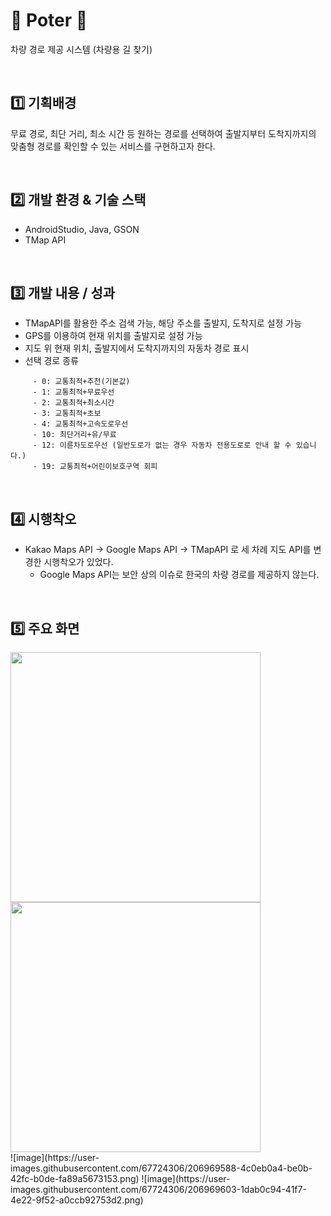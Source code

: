 # 🚙 Poter 🚙
차량 경로 제공 시스템 (차량용 길 찾기)

<br>

## 1️⃣ 기획배경

무료 경로, 최단 거리, 최소 시간 등 원하는 경로를 선택하여 
출발지부터 도착지까지의 맞춤형 경로를 확인할 수 있는 서비스를 구현하고자 한다.

<br>

## 2️⃣ 개발 환경 & 기술 스택

  - AndroidStudio, Java, GSON
  - TMap API

<br>

## 3️⃣ 개발 내용 / 성과

- TMapAPI를 활용한 주소 검색 가능, 해당 주소를 출발지, 도착지로 설정 가능
- GPS를 이용하여 현재 위치를 출발지로 설정 가능
- 지도 위 현재 위치, 출발지에서 도착지까지의 자동차 경로 표시
- 선택 경로 종류
```
     - 0: 교통최적+추천(기본값)
     - 1: 교통최적+무료우선
     - 2: 교통최적+최소시간
     - 3: 교통최적+초보
     - 4: 교통최적+고속도로우선
     - 10: 최단거리+유/무료
     - 12: 이륜차도로우선 (일반도로가 없는 경우 자동차 전용도로로 안내 할 수 있습니다.)
     - 19: 교통최적+어린이보호구역 회피
```

<br>

## 4️⃣ 시행착오
- Kakao Maps API -> Google Maps API -> TMapAPI 로 세 차례 지도 API를 변경한 시행착오가 있었다.
  - Google Maps API는 보안 상의 이슈로 한국의 차량 경로를 제공하지 않는다.
  
<br>

## 5️⃣ 주요 화면

<div>
<img width="400" src = "https://user-images.githubusercontent.com/67724306/106705757-e537c480-6631-11eb-99b7-ab1c89a86fc2.png">
<img width="400" src = "https://user-images.githubusercontent.com/67724306/106705771-eff25980-6631-11eb-9ee7-5cb9aa73061c.png">
</div>
<div>
![image](https://user-images.githubusercontent.com/67724306/206969588-4c0eb0a4-be0b-42fc-b0de-fa89a5673153.png)
![image](https://user-images.githubusercontent.com/67724306/206969603-1dab0c94-41f7-4e22-9f52-a0ccb92753d2.png)
</div>
